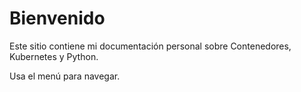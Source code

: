 # Bienvenido

Este sitio contiene mi documentación personal sobre Contenedores, Kubernetes y Python.

Usa el menú para navegar.
